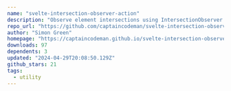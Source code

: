 ```yaml
---
name: "svelte-intersection-observer-action"
description: "Observe element intersections using IntersectionObserver."
repo_url: "https://github.com/captaincodeman/svelte-intersection-observer-action"
author: "Simon Green"
homepage: "https://captaincodeman.github.io/svelte-intersection-observer-action/"
downloads: 97
dependents: 3
updated: "2024-04-29T20:08:50.129Z"
github_stars: 21
tags: 
  - utility
---
```

